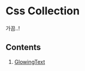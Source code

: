 # Css Collection

가끔..!

## Contents

1. [GlowingText](https://github.com/JungKyuHyun/css-collection/tree/main/src/components/GlowingText)
